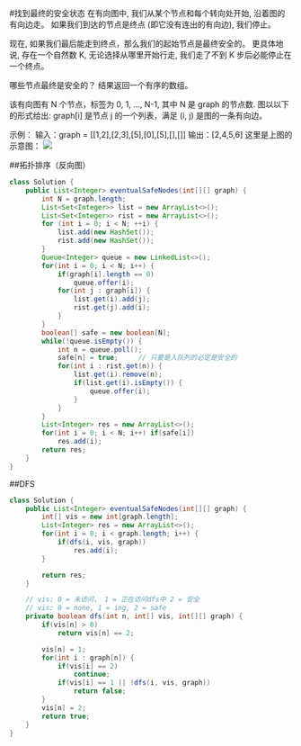 #找到最终的安全状态
在有向图中, 我们从某个节点和每个转向处开始, 沿着图的有向边走。 如果我们到达的节点是终点 (即它没有连出的有向边), 我们停止。

现在, 如果我们最后能走到终点，那么我们的起始节点是最终安全的。 更具体地说, 存在一个自然数 K,  无论选择从哪里开始行走, 我们走了不到 K 步后必能停止在一个终点。

哪些节点最终是安全的？ 结果返回一个有序的数组。

该有向图有 N 个节点，标签为 0, 1, ..., N-1, 其中 N 是 graph 的节点数.  图以以下的形式给出: graph[i] 是节点 j 的一个列表，满足 (i, j) 是图的一条有向边。

示例：
输入：graph = [[1,2],[2,3],[5],[0],[5],[],[]]
输出：[2,4,5,6]
这里是上图的示意图：
![](../pic/Find_Eventual_Safe_States.png)

##拓扑排序（反向图）
```java
class Solution {
    public List<Integer> eventualSafeNodes(int[][] graph) {
        int N = graph.length;
        List<Set<Integer>> list = new ArrayList<>();
        List<Set<Integer>> rist = new ArrayList<>();
        for (int i = 0; i < N; ++i) {
            list.add(new HashSet());
            rist.add(new HashSet());
        }
        Queue<Integer> queue = new LinkedList<>();
        for(int i = 0; i < N; i++) {
            if(graph[i].length == 0)
                queue.offer(i);
            for(int j : graph[i]) {
                list.get(i).add(j);
                rist.get(j).add(i);
            }
        }
        boolean[] safe = new boolean[N];
        while(!queue.isEmpty()) {
            int n = queue.poll();
            safe[n] = true;		// 只要是入队列的必定是安全的
            for(int i : rist.get(n)) {
                list.get(i).remove(n);
                if(list.get(i).isEmpty()) {
                    queue.offer(i);
                }
            }
        }
        List<Integer> res = new ArrayList<>();
        for(int i = 0; i < N; i++) if(safe[i])
            res.add(i);
        return res;
    }
}
```

##DFS
```java
class Solution {
    public List<Integer> eventualSafeNodes(int[][] graph) {
        int[] vis = new int[graph.length];
        List<Integer> res = new ArrayList<>();
        for(int i = 0; i < graph.length; i++) {
            if(dfs(i, vis, graph))
                res.add(i);
        }

        return res;
    }

	// vis: 0 = 未访问， 1 = 正在访问dfs中 2 = 安全
    // vis: 0 = none, 1 = ing, 2 = safe
    private boolean dfs(int n, int[] vis, int[][] graph) {
        if(vis[n] > 0)
            return vis[n] == 2;

        vis[n] = 1;
        for(int i : graph[n]) {
            if(vis[i] == 2)
                continue;
            if(vis[i] == 1 || !dfs(i, vis, graph))
                return false;
        }
        vis[n] = 2;
        return true;
    }
}
```